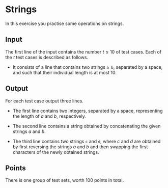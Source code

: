 # Strings

In this exercise you practise some operations on strings.

## Input

The first line of the input contains the number $t \leq 10$ of test
cases. Each of the $t$ test cases is described as follows.

-   It consists of a line that contains two strings `a b`, separated by
    a space, and such that their individual length is at most $10$.

## Output

For each test case output three lines.

-   The first line contains two integers, separated by a space,
    representing the length of $a$ and $b$, respectively.

-   The second line contains a string obtained by concatenating the
    given strings $a$ and $b$.

-   The third line contains two strings `c` and `d`, where $c$ and $d$
    are obtained by first reversing the strings $a$ and $b$ and then
    swapping the first characters of the newly obtained strings.

## Points

There is one group of test sets, worth $100$ points in total.